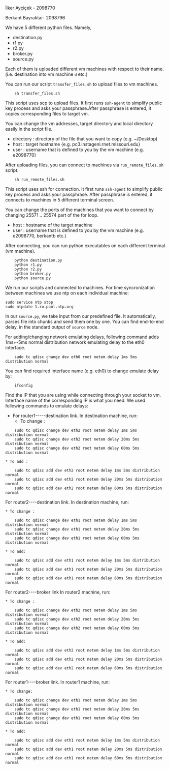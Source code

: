 İlker Ayçiçek - 2098770

Berkant Bayraktar- 2098796

We have 5 different python files. Namely,

* destination.py
* r1.py
* r2.py
* broker.py
* source.py

Each of them is  uploaded different vm machines with respect to their name.
(i.e. destination into vm machine `d` etc.)

You can run our  script `transfer_files.sh` to upload files to vm machines.

```
    sh transfer_files.sh
```
This script uses scp to upload files. It first runs `ssh-agent` to simplify
public key process and asks your passphrase.After passphrase is entered, it 
copies corresponding files to target vm.

You can change the vm addresses, target directory and local directory easily
in the script file.

* directory : directory of the file that you want to copy (e.g. ~/Desktop)
* host : target hostname {e.g. pc3.instageni.rnet.missouri.edu}
* user : username that is defined to you by the vm machine (e.g. e2098770)

After uploading files, you can connect to machines via 
`run_remote_files.sh` script.

```
    sh run_remote_files.sh
```
This script uses ssh for connection. It first runs `ssh-agent` to simplify
public key process and asks your passphrase. After passphrase is entered, it 
connects to machines in 5 different terminal screen.

You can change the ports of the machines that you want to connect by changing
25571 .. 25574 part of the for loop.

* host : hostname of the target machine
* user : username that is defined to you by the vm machine (e.g. e2098770, berkantb etc.)

After connecting, you can run python executables on each different terminal
(vm machine).

```
    python destination.py
    python r1.py
    python r2.py
    python broker.py
    python source.py
```
We run our scripts and connected to machines. For time syncronization between
machines we use ntp on each individual machine:

```
sudo service ntp stop
sudo ntpdate 1.ro.pool.ntp.org

```

In our `source.py`, we take input from our predefined file. It automatically,
parses file into chunks and send them one by one. You can find end-to-end delay,
in the standard output of `source` node.

For adding/changing network emulating delays, following command adds 1ms+-5ms 
normal distribution network emulating delay to the eth0 interface.

```
    sudo tc qdisc change dev eth0 root netem delay 1ms 5ms distribution normal
```

You can find required interface name (e.g. eth0) to change emulate delay by:

```
    ifconfig
```

Find the IP that you are using while connecting through your socket to vm. 
Interface name of the corresponding IP is what you need.
We used following commands to emulate delays:

* For router1-----destination link. In destination machine, run:
    * To change :
```
    sudo tc qdisc change dev eth2 root netem delay 1ms 5ms distribution normal
    sudo tc qdisc change dev eth2 root netem delay 20ms 5ms distribution normal
    sudo tc qdisc change dev eth2 root netem delay 60ms 5ms distribution normal
```

    * To add :

```
    sudo tc qdisc add dev eth2 root netem delay 1ms 5ms distribution normal
    sudo tc qdisc add dev eth2 root netem delay 20ms 5ms distribution normal
    sudo tc qdisc add dev eth2 root netem delay 60ms 5ms distribution normal
```

 For router2----destination link. In destination machine, run:
   
    * To change :

```
    sudo tc qdisc change dev eth1 root netem delay 1ms 5ms distribution normal
    sudo tc qdisc change dev eth1 root netem delay 20ms 5ms distribution normal
    sudo tc qdisc change dev eth1 root netem delay 60ms 5ms distribution normal
```

    * To add:

```
    sudo tc qdisc add dev eth1 root netem delay 1ms 5ms distribution normal
    sudo tc qdisc add dev eth1 root netem delay 20ms 5ms distribution normal
    sudo tc qdisc add dev eth1 root netem delay 60ms 5ms distribution normal
```

 For router2----broker link In router2 machine, run:
  
    * To change :
```
    sudo tc qdisc change dev eth2 root netem delay 1ms 5ms distribution normal
    sudo tc qdisc change dev eth2 root netem delay 20ms 5ms distribution normal
    sudo tc qdisc change dev eth2 root netem delay 60ms 5ms distribution normal
```
 
    * To add:

```
    sudo tc qdisc add dev eth2 root netem delay 1ms 5ms distribution normal
    sudo tc qdisc add dev eth2 root netem delay 20ms 5ms distribution normal
    sudo tc qdisc add dev eth2 root netem delay 60ms 5ms distribution normal
```

 For router1----broker link. In router1 machine, run:
 
    * To change:

```
    sudo tc qdisc change dev eth1 root netem delay 1ms 5ms distribution normal
    sudo tc qdisc change dev eth1 root netem delay 20ms 5ms distribution normal
    sudo tc qdisc change dev eth1 root netem delay 60ms 5ms distribution normal
```

    * To add:

```
    sudo tc qdisc add dev eth1 root netem delay 1ms 5ms distribution normal
    sudo tc qdisc add dev eth1 root netem delay 20ms 5ms distribution normal
    sudo tc qdisc add dev eth1 root netem delay 60ms 5ms distribution normal
```

